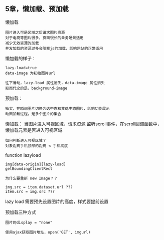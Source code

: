 ## 5章，懒加载、预加载

懒加载

	图片进入可是区域之后请求图片资源
	对于电商等图片很多，页面很长的业务场景适用
	减少无效资源的加载
	并发加载的资源过多会阻塞js的加载，影响网站的正常适用
	
	

懒加载的样子：

	lazy-load=true
	data-image 为初始图片url
	
	往下滑动，lazy-load 属性消失，data-image 属性消失
	取而代之的是，background-image

预加载：
	
	抽奖，在瞬间图片切换为选中态和非选中态图片，影响功能展示
	动画加载过程，是多个图片的集合
	
	
懒加载：
	当图片进入可视区域，请求资源
	监听scroll事件，在scroll回调函数中，懒加载元素是否进入可视区域
	
	如何判断进入可视区域？
	对象距离手机顶部的距离 < 手机高度



function lazyload
	
	img[data-origin][lazy-load]
	getBoundingClientRect
	
	为什么要重新 new Image？？
	
	img.src = item.dataset.url ???
	item.src = img.src ???

lazy load 需要预先设置图片的高度，样式要提前设置

预加载三种方式

	图片的display = "none"
	
	使用ajax获取图片地址，open('GET', imgurl)
	
	
	









	
